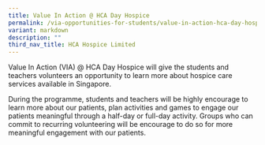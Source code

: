 ```yaml
---
title: Value In Action @ HCA Day Hospice
permalink: /via-opportunities-for-students/value-in-action-hca-day-hospice/
variant: markdown
description: ""
third_nav_title: HCA Hospice Limited
---
```

Value In Action (VIA) @ HCA Day Hospice will give the students and teachers volunteers an opportunity to learn more about hospice care services available in Singapore. 

During the programme, students and teachers will be highly encourage to learn more about our patients, plan activities and games to engage our patients meaningful through a half-day or full-day activity. Groups who can commit to recurring volunteering will be encourage to do so for more meaningful engagement with our patients.